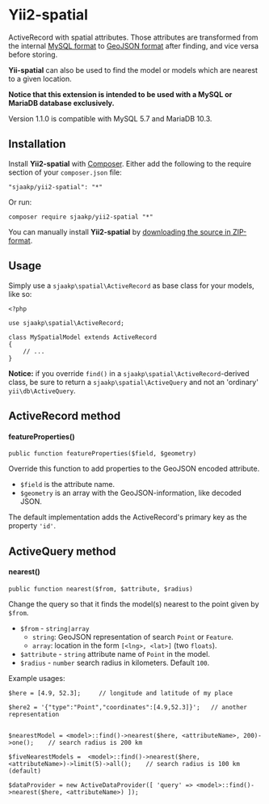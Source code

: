 Yii2-spatial
============

ActiveRecord with spatial attributes. Those attributes are transformed from the internal [MySQL format](https://dev.mysql.com/doc/refman/5.5/en/spatial-datatypes.html) to [GeoJSON format](http://geojson.org/geojson-spec.html) after finding, and vice versa before storing.

**Yii-spatial** can also be used to find the model or models which are nearest to a given location.

**Notice that this extension is intended to be used with a MySQL or MariaDB database exclusively.**

Version 1.1.0 is compatible with MySQL 5.7 and MariaDB 10.3.

## Installation ##

Install **Yii2-spatial** with [Composer](https://getcomposer.org/). Either add the following to the require section of your `composer.json` file:

`"sjaakp/yii2-spatial": "*"` 

Or run:

`composer require sjaakp/yii2-spatial "*"` 

You can manually install **Yii2-spatial** by [downloading the source in ZIP-format](https://github.com/sjaakp/yii2-spatial/archive/master.zip).

## Usage ##

Simply use a `sjaakp\spatial\ActiveRecord` as base class for your models, like so:

	<?php

	use sjaakp\spatial\ActiveRecord;

	class MySpatialModel extends ActiveRecord
	{
	    // ...
	}


**Notice:** if you override `find()` in a `sjaakp\spatial\ActiveRecord`-derived class, be sure to return a `sjaakp\spatial\ActiveQuery` and not an 'ordinary' `yii\db\ActiveQuery`.

## ActiveRecord method ##

#### featureProperties() ####


    public function featureProperties($field, $geometry)

Override this function to add properties to the GeoJSON encoded attribute.

- `$field` is the attribute name.
- `$geometry` is an array with the GeoJSON-information, like decoded JSON.

The default implementation adds the ActiveRecord's primary key as the property `'id'`.

## ActiveQuery method ##

#### nearest() ####

    public function nearest($from, $attribute, $radius)

Change the query so that it finds the model(s) nearest to the point given by `$from`.

- `$from` - `string|array`
     - `string`: GeoJSON representation of search `Point` or `Feature`.
     - `array`:  location in the form `[<lng>, <lat>]` (two `floats`).
- `$attribute` - `string` attribute name of `Point` in the model.
- `$radius` - `number` search radius in kilometers. Default `100`.

Example usages:

    $here = [4.9, 52.3];     // longitude and latitude of my place

	$here2 = '{"type":"Point","coordinates":[4.9,52.3]}';	// another representation
     

	$nearestModel = <model>::find()->nearest($here, <attributeName>, 200)->one();    // search radius is 200 km
    
	$fiveNearestModels =  <model>::find()->nearest($here, <attributeName>)->limit(5)->all();	// search radius is 100 km (default)
    
	$dataProvider = new ActiveDataProvider([ 'query' => <model>::find()->nearest($here, <attributeName>) ]);
